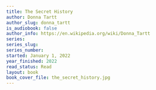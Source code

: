```yaml
---
title: The Secret History
author: Donna Tartt
author_slug: donna_tartt
is_audiobook: false
author_info: https://en.wikipedia.org/wiki/Donna_Tartt
series: 
series_slug: 
series_number: 
started: January 1, 2022
year_finished: 2022
read_status: Read
layout: book
book_cover_file: the_secret_history.jpg
---
```

